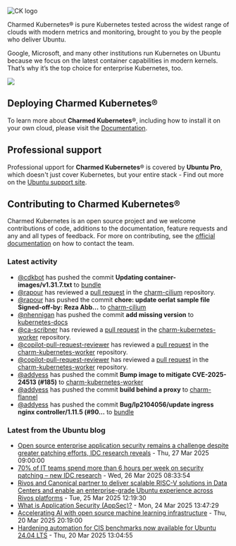![CK logo](https://assets.ubuntu.com/v1/451d4cf4-Charmed+Kubernetes_RGB_onWhite_2022.svg)

Charmed Kubernetes® is pure Kubernetes tested across the widest range of clouds with modern metrics and monitoring, brought to you by the people who deliver Ubuntu.

Google, Microsoft, and many other institutions run Kubernetes on Ubuntu because we focus on the latest container capabilities in modern kernels. That’s why it’s the top choice for enterprise Kubernetes, too.

![](https://assets.ubuntu.com/v1/843c77b6-juju-at-a-glace.svg)

## Deploying Charmed Kubernetes®

To learn more about **Charmed Kubernetes**®, including how to install it on your own cloud, please visit the [Documentation][docs].

## Professional support

Professional upport for **Charmed Kubernetes**® is covered by **Ubuntu Pro**, which doesn't just cover Kubernetes, but your entire stack - Find out more on the [Ubuntu support site](https://ubuntu.com/support).

## Contributing to Charmed Kubernetes®

Charmed Kubernetes is an open source project and we welcome contributions of code, additions to the documentation, feature requests and any and all types of feedback. For more on contributing, see the [official documentation][get-in-touch] on how to contact the team.

<!-- LINKS -->
[docs]: https://ubuntu.com/kubernetes/docs
[get-in-touch]: https://ubuntu.com/kubernetes/docs/get-in-touch

### Latest activity

<!-- activity starts -->
 - [@cdkbot](https://github.com/cdkbot) has pushed the commit **Updating container-images/v1.31.7.txt** to [bundle](https://github.com/charmed-kubernetes/bundle)
 - [@rapour](https://github.com/rapour) has reviewed a [pull request](https://github.com/charmed-kubernetes/charm-cilium/pull/24) in the [charm-cilium](https://github.com/charmed-kubernetes/charm-cilium) repository.
 - [@rapour](https://github.com/rapour) has pushed the commit **chore: update oerlat sample file  Signed-off-by: Reza Abb...** to [charm-cilium](https://github.com/charmed-kubernetes/charm-cilium)
 - [@nhennigan](https://github.com/nhennigan) has pushed the commit **add missing version** to [kubernetes-docs](https://github.com/charmed-kubernetes/kubernetes-docs)
 - [@ca-scribner](https://github.com/ca-scribner) has reviewed a [pull request](https://github.com/charmed-kubernetes/charm-kubernetes-worker/pull/186) in the [charm-kubernetes-worker](https://github.com/charmed-kubernetes/charm-kubernetes-worker) repository.
 - [@copilot-pull-request-reviewer](https://github.com/copilot-pull-request-reviewer[bot]) has reviewed a [pull request](https://github.com/charmed-kubernetes/charm-kubernetes-worker/pull/186) in the [charm-kubernetes-worker](https://github.com/charmed-kubernetes/charm-kubernetes-worker) repository.
 - [@copilot-pull-request-reviewer](https://github.com/copilot-pull-request-reviewer[bot]) has reviewed a [pull request](https://github.com/charmed-kubernetes/charm-kubernetes-worker/pull/186) in the [charm-kubernetes-worker](https://github.com/charmed-kubernetes/charm-kubernetes-worker) repository.
 - [@addyess](https://github.com/addyess) has pushed the commit **Bump image to mitigate CVE-2025-24513 (#185)** to [charm-kubernetes-worker](https://github.com/charmed-kubernetes/charm-kubernetes-worker)
 - [@addyess](https://github.com/addyess) has pushed the commit **build behind a proxy** to [charm-flannel](https://github.com/charmed-kubernetes/charm-flannel)
 - [@addyess](https://github.com/addyess) has pushed the commit **Bug/lp2104056/update ingress nginx controller/1.11.5 (#90...** to [bundle](https://github.com/charmed-kubernetes/bundle)
<!-- activity ends -->

<!-- roadmap starts -->

<!-- roadmap ends -->

### Latest from the Ubuntu blog

<!-- blog starts -->
* [Open source enterprise application security remains a challenge despite greater patching efforts, IDC research reveals](https://ubuntu.com//blog/open-source-enterprise-application-security-remains-a-challenge-despite-greater-patching-efforts-idc-research-reveals) - Thu, 27 Mar 2025 09:00:00 
* [70% of IT teams spend more than 6 hours per week on security patching – new IDC research](https://ubuntu.com//blog/70-of-it-teams-spend-more-than-6-hours-per-week-on-security-patching-new-idc-research) - Wed, 26 Mar 2025 08:33:54 
* [Rivos and Canonical partner to deliver scalable RISC-V solutions in Data Centers and enable an enterprise-grade Ubuntu experience across Rivos platforms](https://ubuntu.com//blog/rivos-and-canonical-partner-to-deliver-scalable-risc-v-solutions-in-data-centers) - Tue, 25 Mar 2025 12:19:30 
* [What is Application Security (AppSec)?](https://ubuntu.com//blog/what-is-application-security-appsec) - Mon, 24 Mar 2025 13:47:29 
* [Accelerating AI with open source machine learning infrastructure](https://ubuntu.com//blog/accelerating-ai-with-open-source-machine-learning-infrastructure) - Thu, 20 Mar 2025 20:19:00 
* [Hardening automation for CIS benchmarks now available for Ubuntu 24.04 LTS](https://ubuntu.com//blog/hardening-automation-for-cis-benchmarks-now-available-for-ubuntu-24-04-lts) - Thu, 20 Mar 2025 13:04:55 
<!-- blog ends -->
